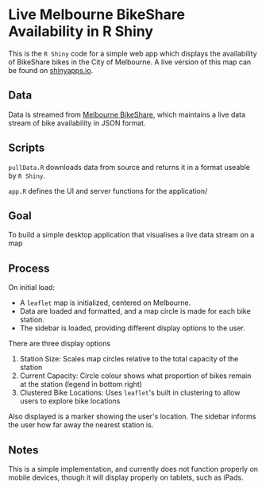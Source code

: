 # Live Melbourne BikeShare Availability in R Shiny

This is the `R Shiny` code for a simple web app which displays the availability of BikeShare bikes in the City of Melbourne. A live version of this map can be found on [shinyapps.io](https://cshenton.shinyapps.io/BikeMap/).

## Data

Data is streamed from [Melbourne BikeShare](http://www.melbournebikeshare.com.au/stationmap/data), which maintains a live data stream of bike availability in JSON format. 

## Scripts

`pullData.R` downloads data from source and returns it in a format useable by `R Shiny`.

`app.R` defines the UI and server functions for the application/

## Goal

To build a simple desktop application that visualises a live data stream on a map

## Process

On initial load:

* A `leaflet` map is initialized, centered on Melbourne.
* Data are loaded and formatted, and a map circle is made for each bike station.
* The sidebar is loaded, providing different display options to the user.

There are three display options
1. Station Size: Scales map circles relative to the total capacity of the station
2. Current Capacity: Circle colour shows what proportion of bikes remain at the station (legend in bottom right)
3. Clustered Bike Locations: Uses `leaflet`'s built in clustering to allow users to explore bike locations

Also displayed is a marker showing the user's location. The sidebar informs the user how far away the nearest station is. 

## Notes

This is a simple implementation, and currently does not function properly on mobile devices, though it will display properly on tablets, such as iPads.
